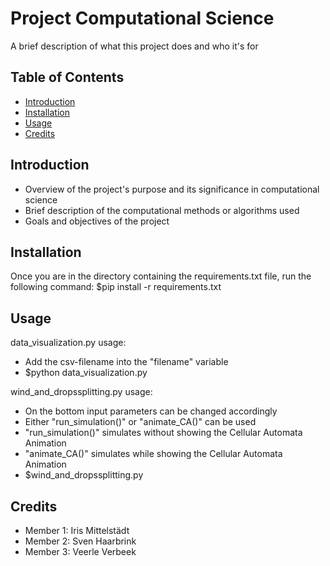 # Project Computational Science
A brief description of what this project does and who it's for

## Table of Contents
- [Introduction](#introduction)
- [Installation](#installation)
- [Usage](#usage)
- [Credits](#credits)

## Introduction
- Overview of the project's purpose and its significance in computational science
- Brief description of the computational methods or algorithms used
- Goals and objectives of the project

## Installation
Once you are in the directory containing the requirements.txt file, run the following command:
$pip install -r requirements.txt


## Usage
data_visualization.py usage:
- Add the csv-filename into the "filename" variable
- $python data_visualization.py

wind_and_dropssplitting.py usage:
- On the bottom input parameters can be changed accordingly
- Either "run_simulation()" or "animate_CA()" can be used 
- "run_simulation()" simulates without showing the Cellular Automata Animation
- "animate_CA()" simulates while showing the Cellular Automata Animation
- $wind_and_dropssplitting.py 



## Credits
- Member 1: Iris Mittelstädt
- Member 2: Sven Haarbrink
- Member 3: Veerle Verbeek
